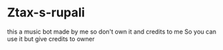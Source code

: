 # Ztax-s-rupali
this a music bot made by me 
so don't own it and credits to me 
So you can use it but give credits to owner 
